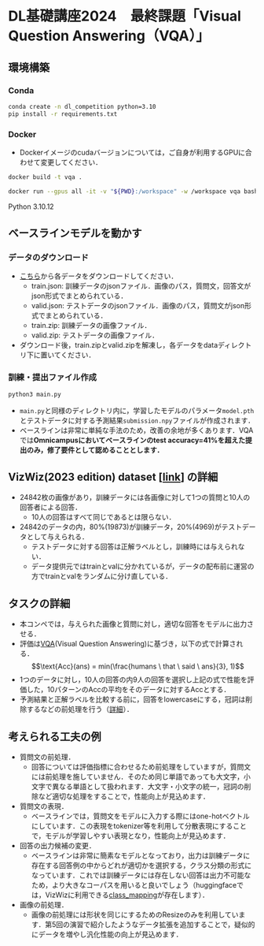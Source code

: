 # DL基礎講座2024　最終課題「Visual Question Answering（VQA）」


## 環境構築
### Conda
```bash
conda create -n dl_competition python=3.10
pip install -r requirements.txt
```
### Docker
- Dockerイメージのcudaバージョンについては，ご自身が利用するGPUに合わせて変更してください．
```bash
docker build -t vqa .

docker run --gpus all -it -v "${PWD}:/workspace" -w /workspace vqa bash
```
Python 3.10.12

## ベースラインモデルを動かす
### データのダウンロード
- [こちら](https://drive.google.com/drive/folders/1QTcWMATZ_iGsHnxq6-3aXa7D5VZAzs5T?usp=sharing)から各データをダウンロードしてください．
  - train.json: 訓練データのjsonファイル．画像のパス，質問文，回答文がjson形式でまとめられている．
  - valid.json: テストデータのjsonファイル．画像のパス，質問文がjson形式でまとめられている．
  - train.zip: 訓練データの画像ファイル．
  - valid.zip: テストデータの画像ファイル．
- ダウンロード後，train.zipとvalid.zipを解凍し，各データをdataディレクトリ下に置いてください．
### 訓練・提出ファイル作成
```bash
python3 main.py
```
- `main.py`と同様のディレクトリ内に，学習したモデルのパラメータ`model.pth`とテストデータに対する予測結果`submission.npy`ファイルが作成されます．
- ベースラインは非常に単純な手法のため，改善の余地が多くあります．VQAでは**Omnicampusにおいてベースラインのtest accuracy=41%を超えた提出のみ，修了要件として認めることとします．**

## VizWiz(2023 edition) dataset [[link](https://www.kaggle.com/datasets/nqa112/vizwiz-2023-edition)] の詳細
- 24842枚の画像があり，訓練データには各画像に対して1つの質問と10人の回答者による回答．
  - 10人の回答はすべて同じであるとは限らない．
- 24842のデータの内，80%(19873)が訓練データ，20%(4969)がテストデータとして与えられる．
  - テストデータに対する回答は正解ラベルとし，訓練時には与えられない．
  - データ提供元ではtrainとvalに分かれているが，データの配布前に運営の方でtrainとvalをランダムに分け直している．

## タスクの詳細
- 本コンペでは，与えられた画像と質問に対し，適切な回答をモデルに出力させる．
- 評価は[VQA](https://visualqa.org/index.html)(Visual Question Answering)に基づき，以下の式で計算される．
$$\text{Acc}(ans) = min(\frac{humans \ that \ said \ ans}{3}, 1)$$
- 1つのデータに対し，10人の回答の内9人の回答を選択し上記の式で性能を評価した，10パターンのAccの平均をそのデータに対するAccとする．
- 予測結果と正解ラベルを比較する前に，回答をlowercaseにする，冠詞は削除するなどの前処理を行う（[詳細](https://visualqa.org/evaluation.html)）．

## 考えられる工夫の例
- 質問文の前処理．
  - 回答については評価指標に合わせるため前処理をしていますが，質問文には前処理を施していません．そのため同じ単語であっても大文字，小文字で異なる単語として扱われます．大文字・小文字の統一，冠詞の削除など適切な処理をすることで，性能向上が見込めます．
- 質問文の表現．
  - ベースラインでは，質問文をモデルに入力する際にはone-hotベクトルにしています．この表現をtokenizer等を利用して分散表現にすることで，モデルが学習しやすい表現となり，性能向上が見込めます．
- 回答の出力候補の変更．
  - ベースラインは非常に簡素なモデルとなっており，出力は訓練データに存在する回答例の中からどれが適切かを選択する，クラス分類の形式になっています．これでは訓練データには存在しない回答は出力不可能なため，より大きなコーパスを用いると良いでしょう（huggingfaceでは，VizWizに利用できる[class_mapping](https://huggingface.co/spaces/CVPR/VizWiz-CLIP-VQA/raw/main/data/annotations/class_mapping.csv)が存在します）．
- 画像の前処理．
  - 画像の前処理には形状を同じにするためのResizeのみを利用しています．第5回の演習で紹介したようなデータ拡張を追加することで，疑似的にデータを増やし汎化性能の向上が見込めます．
